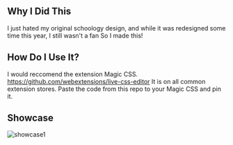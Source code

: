 ## Why I Did This

I just hated my original schoology design, and while it was redesigned some time this year, I still wasn't a fan
So I made this!

## How Do I Use It?

I would reccomend the extension Magic CSS.
https://github.com/webextensions/live-css-editor
It is on all common extension stores.
Paste the code from this repo to your Magic CSS and pin it.

## Showcase
![showcase1](https://github.com/ASKiere/Schoology-Redesign/assets/102436728/fa5fb21f-1e05-410a-82f3-d6f298d4105e)

